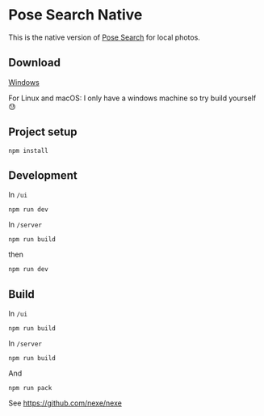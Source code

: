 # Pose Search Native

This is the native version of [Pose Search](x6ud.github.io/pose-search) for local photos.

## Download

[Windows](https://github.com/x6ud/pose-search-native/releases)

For Linux and macOS: I only have a windows machine so try build yourself 😓


## Project setup

```
npm install
```

## Development

In `/ui`

```
npm run dev
```

In `/server`
```
npm run build
```
then
```
npm run dev
```

## Build
In `/ui`

```
npm run build
```
In `/server`

```
npm run build
```
And

```
npm run pack
```
See https://github.com/nexe/nexe